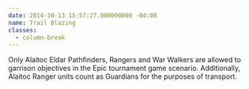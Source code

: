 ```yaml
---
date: 2014-10-13 15:57:27.000000000 -04:00
name: Trail Blazing
classes:
  - column-break
---
```

Only Alaitoc Eldar Pathfinders, Rangers and War Walkers are allowed to garrison objectives in the Epic tournament game scenario. Additionally, Alaitoc Ranger units count as Guardians for the purposes of transport.